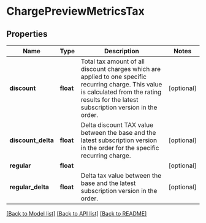 # ChargePreviewMetricsTax

## Properties
Name | Type | Description | Notes
------------ | ------------- | ------------- | -------------
**discount** | **float** | Total tax amount of all discount charges which are applied to one specific recurring charge. This value is calculated from the rating results for the latest subscription version in the order. | [optional] 
**discount_delta** | **float** | Delta discount TAX value between the base and the latest subscription version in the order for the specific recurring charge. | [optional] 
**regular** | **float** |  | [optional] 
**regular_delta** | **float** | Delta tax value between the base and the latest subscription version in the order. | [optional] 

[[Back to Model list]](../README.md#documentation-for-models) [[Back to API list]](../README.md#documentation-for-api-endpoints) [[Back to README]](../README.md)


